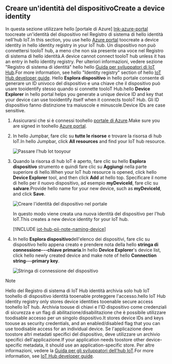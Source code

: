 ## <a name="create-a-device-identity"></a><span data-ttu-id="99fe7-101">Creare un'identità del dispositivo</span><span class="sxs-lookup"><span data-stu-id="99fe7-101">Create a device identity</span></span>

<span data-ttu-id="99fe7-102">In questa sezione utilizzare hello [portale di Azure] [ lnk-azure-portal] toocreate un'identità del dispositivo nel Registro di sistema di hello identità nell'hub IoT.</span><span class="sxs-lookup"><span data-stu-id="99fe7-102">In this section, you use hello [Azure portal][lnk-azure-portal] toocreate a device identity in hello identity registry in your IoT hub.</span></span> <span data-ttu-id="99fe7-103">Un dispositivo non può connettersi tooIoT hub, a meno che non sia presente una voce nel Registro di sistema di hello identità.</span><span class="sxs-lookup"><span data-stu-id="99fe7-103">A device cannot connect tooIoT hub unless it has an entry in hello identity registry.</span></span> <span data-ttu-id="99fe7-104">Per ulteriori informazioni, vedere sezione "Registro di sistema di identità" hello hello [Guida per sviluppatori di IoT Hub][lnk-devguide-identity].</span><span class="sxs-lookup"><span data-stu-id="99fe7-104">For more information, see hello "Identity registry" section of hello [IoT Hub developer guide][lnk-devguide-identity].</span></span> <span data-ttu-id="99fe7-105">Hello **Esplora dispositivo** in hello portale consente di generare un ID univoco del dispositivo e una chiave che il dispositivo può usare tooidentify stesso quando si connette tooIoT Hub.</span><span class="sxs-lookup"><span data-stu-id="99fe7-105">hello **Device Explorer** in hello portal helps you generate a unique device ID and key that your device can use tooidentify itself when it connects tooIoT Hub.</span></span> <span data-ttu-id="99fe7-106">Gli ID dispositivo fanno distinzione tra maiuscole e minuscole.</span><span class="sxs-lookup"><span data-stu-id="99fe7-106">Device IDs are case sensitive.</span></span>

1. <span data-ttu-id="99fe7-107">Assicurarsi che si è connessi toohello [portale di Azure][lnk-azure-portal].</span><span class="sxs-lookup"><span data-stu-id="99fe7-107">Make sure you are signed in toohello [Azure portal][lnk-azure-portal].</span></span>

1. <span data-ttu-id="99fe7-108">In hello Jumpbar, fare clic su **tutte le risorse** e trovare la risorsa di hub IoT.</span><span class="sxs-lookup"><span data-stu-id="99fe7-108">In hello Jumpbar, click **All resources** and find your IoT hub resource.</span></span>

    ![Passare l'hub Iot tooyour][img-find-iothub]

1. <span data-ttu-id="99fe7-110">Quando la risorsa di hub IoT è aperto, fare clic su hello **Esplora dispositivo** strumento e quindi fare clic su **Aggiungi** nella parte superiore di hello.</span><span class="sxs-lookup"><span data-stu-id="99fe7-110">When your IoT hub resource is opened, click hello **Device Explorer** tool, and then click **Add** at hello top.</span></span> <span data-ttu-id="99fe7-111">Specificare il nome di hello per il nuovo dispositivo, ad esempio **myDeviceId**, fare clic su **salvare**.</span><span class="sxs-lookup"><span data-stu-id="99fe7-111">Provide hello name for your new device, such as **myDeviceId**, and click **Save**.</span></span>

    ![Creare l'identità del dispositivo nel portale][img-create-device]

   <span data-ttu-id="99fe7-113">In questo modo viene creata una nuova identità del dispositivo per l'hub IoT.</span><span class="sxs-lookup"><span data-stu-id="99fe7-113">This creates a new device identity for your IoT hub.</span></span>

   [!INCLUDE [iot-hub-pii-note-naming-device](iot-hub-pii-note-naming-device.md)]

1. <span data-ttu-id="99fe7-114">In hello **Esplora dispositivo**dell'elenco dei dispositivi, fare clic su dispositivo hello appena creato e prendere nota della hello **stringa di connessione---chiave primaria**.</span><span class="sxs-lookup"><span data-stu-id="99fe7-114">In hello **Device Explorer**'s device list, click hello newly created device and make note of hello **Connection string---primary key**.</span></span> 

    ![Stringa di connessione del dispositivo][img-connection-string]

> [!NOTE]
> <span data-ttu-id="99fe7-116">Hello del Registro di sistema di IoT Hub identità archivia solo hub IoT toohello di dispositivo identità tooenable proteggere l'accesso.</span><span class="sxs-lookup"><span data-stu-id="99fe7-116">hello IoT Hub identity registry only stores device identities tooenable secure access toohello IoT hub.</span></span> <span data-ttu-id="99fe7-117">Archivia toouse di chiavi e l'ID dispositivo come credenziali di sicurezza e un flag di abilitazione/disabilitazione che è possibile utilizzare toodisable accesso per un singolo dispositivo.</span><span class="sxs-lookup"><span data-stu-id="99fe7-117">It stores device IDs and keys toouse as security credentials, and an enabled/disabled flag that you can use toodisable access for an individual device.</span></span> <span data-ttu-id="99fe7-118">Se l'applicazione deve toostore altri metadati specifici del dispositivo, deve utilizzare un archivio specifici dell'applicazione.</span><span class="sxs-lookup"><span data-stu-id="99fe7-118">If your application needs toostore other device-specific metadata, it should use an application-specific store.</span></span> <span data-ttu-id="99fe7-119">Per altre informazioni, vedere la [Guida per gli sviluppatori dell'hub IoT][lnk-devguide-identity].</span><span class="sxs-lookup"><span data-stu-id="99fe7-119">For more information, see [IoT Hub developer guide][lnk-devguide-identity].</span></span>

<!-- Images. -->
[img-find-iothub]: ./media/iot-hub-get-started-create-device-identity-portal/find-iothub.png
[img-create-device]: ./media/iot-hub-get-started-create-device-identity-portal/create-identity-portal.png
[img-connection-string]: ./media/iot-hub-get-started-create-device-identity-portal/device-connection-string.png


<!-- Links -->
[lnk-azure-portal]: https://portal.azure.com
[lnk-devguide-identity]: ../articles/iot-hub/iot-hub-devguide-identity-registry.md

